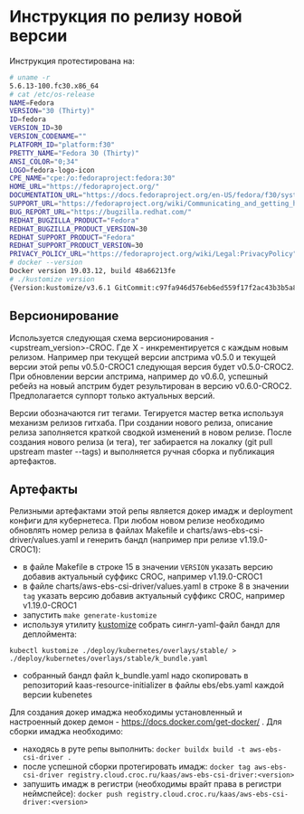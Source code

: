 # Инструкция по релизу новой версии

Инструкция протестирована на:
```sh
# uname -r
5.6.13-100.fc30.x86_64
# cat /etc/os-release
NAME=Fedora
VERSION="30 (Thirty)"
ID=fedora
VERSION_ID=30
VERSION_CODENAME=""
PLATFORM_ID="platform:f30"
PRETTY_NAME="Fedora 30 (Thirty)"
ANSI_COLOR="0;34"
LOGO=fedora-logo-icon
CPE_NAME="cpe:/o:fedoraproject:fedora:30"
HOME_URL="https://fedoraproject.org/"
DOCUMENTATION_URL="https://docs.fedoraproject.org/en-US/fedora/f30/system-administrators-guide/"
SUPPORT_URL="https://fedoraproject.org/wiki/Communicating_and_getting_help"
BUG_REPORT_URL="https://bugzilla.redhat.com/"
REDHAT_BUGZILLA_PRODUCT="Fedora"
REDHAT_BUGZILLA_PRODUCT_VERSION=30
REDHAT_SUPPORT_PRODUCT="Fedora"
REDHAT_SUPPORT_PRODUCT_VERSION=30
PRIVACY_POLICY_URL="https://fedoraproject.org/wiki/Legal:PrivacyPolicy"
# docker --version
Docker version 19.03.12, build 48a66213fe
# ./kustomize version
{Version:kustomize/v3.6.1 GitCommit:c97fa946d576eb6ed559f17f2ac43b3b5a8d5dbd BuildDate:2020-05-27T20:47:35Z GoOs:linux GoArch:amd64}
```
## Версионирование

Используется следующая схема версионирования - <upstream_version>-CROC<X>. Где X - инкрементируется с каждым новым релизом. Например при текущей версии апстрима v0.5.0 и текущей версии этой репы v0.5.0-CROC1 следующая версия будет v0.5.0-CROC2. При обновлении версии апстрима, например до v0.6.0, успешный ребейз на новый апстрим будет результирован в версию v0.6.0-CROC2. Предполагается суппорт только актуальных версий.

Версии обозначаются гит тегами. Тегируется мастер ветка используя механизм релизов гитхаба. При создании нового релиза, описание релиза заполняется краткой сводкой изменений в новом релизе. После создания нового релиза (и тега), тег забирается на локалку (git pull upstream master --tags) и выполняется ручная сборка и публикация артефактов.

## Артефакты

Релизными артефактами этой репы является докер имадж и deployment конфиги для кубернетеса.
При любом новом релизе необходимо обновлять номер релиза в файлах Makefile и charts/aws-ebs-csi-driver/values.yaml и генерить бандл (например при релизе v1.19.0-CROC1):
- в файле Makefile в строке 15 в значении ```VERSION``` указать версию добавив актуальный суффикс CROC, например v1.19.0-CROC1
- в файле charts/aws-ebs-csi-driver/values.yaml в строке 8 в значении ```tag``` указать версию добавив актуальный суффикс CROC, например v1.19.0-CROC1
- запустить ```make generate-kustomize```
- используя утилиту [kustomize](https://github.com/kubernetes-sigs/kustomize) собрать сингл-yaml-файл бандл для деплоймента:
```
kubectl kustomize ./deploy/kubernetes/overlays/stable/ > ./deploy/kubernetes/overlays/stable/k_bundle.yaml
```
- собранный бандл файл k_bundle.yaml надо скопировать в репозиторий kaas-resource-initializer в файлы ebs/ebs.yaml каждой версии kubenetes

Для создания докер имаджа необходимы установленный и настроенный докер демон - https://docs.docker.com/get-docker/ . Для сборки имаджа необходимо:
- находясь в руте репы выполнить:
```docker buildx build -t aws-ebs-csi-driver .```
- после успешной сборки протегировать имадж:
```docker tag aws-ebs-csi-driver registry.cloud.croc.ru/kaas/aws-ebs-csi-driver:<version>```
- запушить имадж в регистри (необходимы врайт права в регистри неймспейсе):
```docker push registry.cloud.croc.ru/kaas/aws-ebs-csi-driver:<version>```
